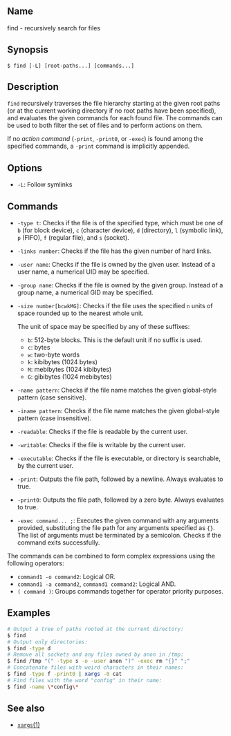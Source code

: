 ## Name

find - recursively search for files

## Synopsis

```**sh
$ find [-L] [root-paths...] [commands...]
```

## Description

`find` recursively traverses the file hierarchy starting at the given root paths
(or at the current working directory if no root paths have been specified), and
evaluates the given commands for each found file. The commands can be used to
both filter the set of files and to perform actions on them.

If no *action command* (`-print`, `-print0`, or `-exec`) is found among the
specified commands, a `-print` command is implicitly appended.

## Options

* `-L`: Follow symlinks

## Commands

* `-type t`: Checks if the file is of the specified type, which must be one of
  `b` (for block device), `c` (character device), `d` (directory), `l` (symbolic
  link), `p` (FIFO), `f` (regular file), and `s` (socket).
* `-links number`: Checks if the file has the given number of hard links.
* `-user name`: Checks if the file is owned by the given user. Instead of a user
  name, a numerical UID may be specified.
* `-group name`: Checks if the file is owned by the given group. Instead of a
  group name, a numerical GID may be specified.
* `-size number[bcwkMG]`: Checks if the file uses the specified `n` units of
space rounded up to the nearest whole unit.
  
  The unit of space may be specified by any of these suffixes:

  * `b`: 512-byte blocks. This is the default unit if no suffix is used.
  * `c`: bytes
  * `w`: two-byte words
  * `k`: kibibytes (1024 bytes)
  * `M`: mebibytes (1024 kibibytes)
  * `G`: gibibytes (1024 mebibytes)

* `-name pattern`: Checks if the file name matches the given global-style
  pattern (case sensitive).
* `-iname pattern`: Checks if the file name matches the given global-style
  pattern (case insensitive).
* `-readable`: Checks if the file is readable by the current user.
* `-writable`: Checks if the file is writable by the current user.
* `-executable`: Checks if the file is executable, or directory is searchable,
by the current user.
* `-print`: Outputs the file path, followed by a newline. Always evaluates to
  true.
* `-print0`: Outputs the file path, followed by a zero byte. Always evaluates to
  true.
* `-exec command... ;`: Executes the given command with any arguments provided,
  substituting the file path for any arguments specified as `{}`. The list of
  arguments must be terminated by a semicolon. Checks if the command exits
  successfully.

The commands can be combined to form complex expressions using the following
operators:

* `command1 -o command2`: Logical OR.
* `command1 -a command2`, `command1 command2`: Logical AND.
* `( command )`: Groups commands together for operator priority purposes.

## Examples

```sh
# Output a tree of paths rooted at the current directory:
$ find
# Output only directories:
$ find -type d
# Remove all sockets and any files owned by anon in /tmp:
$ find /tmp "(" -type s -o -user anon ")" -exec rm "{}" ";"
# Concatenate files with weird characters in their names:
$ find -type f -print0 | xargs -0 cat
# Find files with the word "config" in their name:
$ find -name \*config\*
```

## See also

* [`xargs`(1)](help://man/1/xargs)
